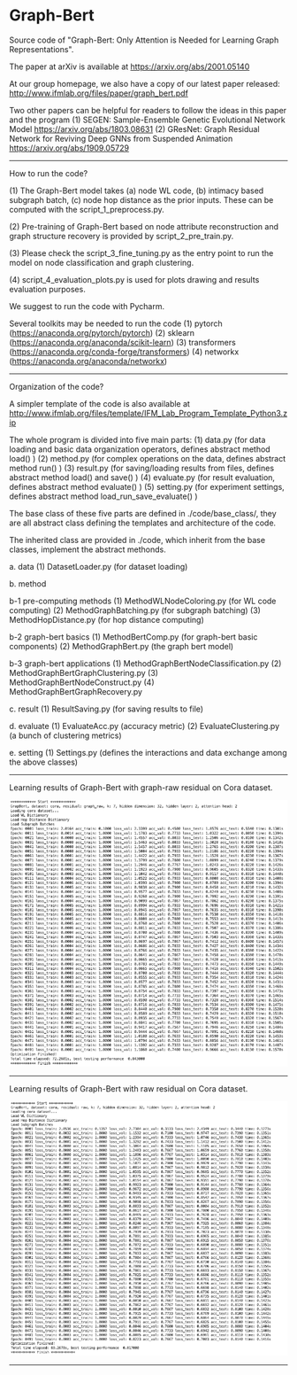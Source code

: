 # Graph-Bert
Source code of "Graph-Bert: Only Attention is Needed for Learning Graph Representations". 

The paper at arXiv is available at https://arxiv.org/abs/2001.05140

At our group homepage, we also have a copy of our latest paper released: http://www.ifmlab.org/files/paper/graph_bert.pdf

Two other papers can be helpful for readers to follow the ideas in this paper and the program
(1) SEGEN: Sample-Ensemble Genetic Evolutional Network Model https://arxiv.org/abs/1803.08631
(2) GResNet: Graph Residual Network for Reviving Deep GNNs from Suspended Animation https://arxiv.org/abs/1909.05729

************************************************************************************************

How to run the code?

(1) The Graph-Bert model takes (a) node WL code, (b) intimacy based subgraph batch, (c) node hop distance as the prior inputs. These can be computed with the script_1_preprocess.py.

(2) Pre-training of Graph-Bert based on node attribute reconstruction and graph structure recovery is provided by script_2_pre_train.py.

(3) Please check the script_3_fine_tuning.py as the entry point to run the model on node classification and graph clustering. 

(4) script_4_evaluation_plots.py is used for plots drawing and results evaluation purposes.

We suggest to run the code with Pycharm.


Several toolkits may be needed to run the code
(1) pytorch (https://anaconda.org/pytorch/pytorch)
(2) sklearn (https://anaconda.org/anaconda/scikit-learn) 
(3) transformers (https://anaconda.org/conda-forge/transformers) 
(4) networkx (https://anaconda.org/anaconda/networkx) 


************************************************************************************************

Organization of the code?

A simpler template of the code is also available at http://www.ifmlab.org/files/template/IFM_Lab_Program_Template_Python3.zip

The whole program is divided into five main parts:
(1) data.py (for data loading and basic data organization operators, defines abstract method load() )
(2) method.py (for complex operations on the data, defines abstract method run() )
(3) result.py (for saving/loading results from files, defines abstract method load() and save() )
(4) evaluate.py (for result evaluation, defines abstract method evaluate() )
(5) setting.py (for experiment settings, defines abstract method load_run_save_evaluate() )

The base class of these five parts are defined in ./code/base_class/, they are all abstract class defining the templates and architecture of the code.

The inherited class are provided in ./code, which inherit from the base classes, implement the abstract methonds.

a. data
(1) DatasetLoader.py (for dataset loading)


b. method

b-1 pre-computing methods
(1) MethodWLNodeColoring.py (for WL code computing)
(2) MethodGraphBatching.py (for subgraph batching)
(3) MethodHopDistance.py (for hop distance computing)

b-2 graph-bert basics
(1) MethodBertComp.py (for graph-bert basic components)
(2) MethodGraphBert.py (the graph bert model)

b-3 graph-bert applications
(1) MethodGraphBertNodeClassification.py 
(2) MethodGraphBertGraphClustering.py
(3) MethodGraphBertNodeConstruct.py
(4) MethodGraphBertGraphRecovery.py


c. result
(1) ResultSaving.py (for saving results to file)


d. evaluate
(1) EvaluateAcc.py (accuracy metric)
(2) EvaluateClustering.py (a bunch of clustering metrics)


e. setting
(1) Settings.py (defines the interactions and data exchange among the above classes)

************************************************************************************************

Learning results of Graph-Bert with graph-raw residual on Cora dataset.

![Learning Results of Graph-Bert with Graph Residual on Cora](./result/screenshot/cora_graph_residual_k_7.png)


************************************************************************************************

Learning results of Graph-Bert with raw residual on Cora dataset.

![Learning Results of Graph-Bert with Raw Residual on Cora](./result/screenshot/cora_raw_residual_k_7.png)

************************************************************************************************
